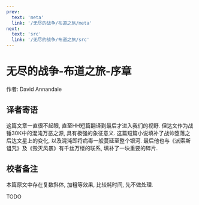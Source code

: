 ```yaml
---
prev:
  text: 'meta'
  link: '/无尽的战争/布道之旅/meta'
next:
  text: 'src'
  link: '/无尽的战争/布道之旅/src'
---
```


# 无尽的战争-布道之旅-序章

作者: David Annandale

## 译者寄语

这篇文章一直很不起眼, 直至HH短篇翻译到最后才进入我们的视野. 但达文作为战锤30K中的混沌万恶之源, 具有极强的象征意义. 这篇短篇小说填补了战帅堕落之后达文星上的变化, 以及混沌即将病毒一般蔓延至整个银河. 最后他也与《派索斯诅咒》及《毁灭风暴》有千丝万缕的联系, 填补了一块重要的碎片.

## 校者备注

本篇原文中存在复数斜体, 加粗等效果, 比较耗时间, 先不做处理.

TODO
